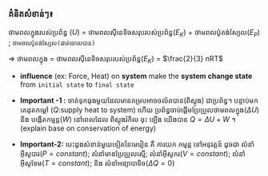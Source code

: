 

### គំនិតសំខាន់ៗ៖

ថាមពលក្នុងរបស់ប្រព័ន្ធ ($U$) = ថាមពលស៊ីនេទិចសរុបរបស់ប្រព័ន្ធ($E_{K}$)  + ថាមពលប៉ូតង់ស្យែល($E_{P}$) ; `ថាមពលប៉ូតង់ស្យែល(ផាត់ចោលបាន)`
<br>

$\Longrightarrow$ ថាមពលក្នុង = ថាមពលស៊ីនេទិចសរុបរបស់ប្រព័ន្ធ($E_K$) = $\frac{2}{3} nRT$

- **influence** (ex: Force, Heat) on **system** make the **system change state** from `initial state` to `final state`
- **Important -1 :** ចាត់ទុកធុងមួយដែលមានគម្របអាចចល័តបាន(ពិស្តុង) ជាប្រព័ន្ធ។ បន្ទាប់មកគេដុតកម្តៅ ($Q$:supply heat to system)
  ហើយ ប្រព័ន្ធចាប់ផ្តើមប្រែប្រួលថាមពលក្នុង($\Delta U$)  និង បង្កើតកម្មន្ត($W$) នៅពេលដែល ពិស្តុងរំកិល ចុះ ឡើង យើងបាន $Q=\Delta U+W$ ។ 
  (explain base on conservation of energy)

- **Important-2:** បេះដូងសំខាន់មួយទៀតនៃមេរៀន គឺ ការយក កម្មន្ត ទៅអនុវត្តន៍ ដូចជា លំនាំអ៊ីសូបារ($P=constant$);
 លំនាំមាឌប្រែប្រួលស្មើ; លំនាំអុីសូករ($V=constant$); លំនាំអ៊ីសូទែម($T=constant$); និង លំនាំអដ្យាបាទិច($\Delta Q = 0$)
